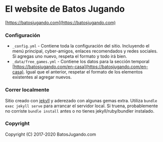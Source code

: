# El website de Batos Jugando

[https://batosjugando.com](https://batosjugando.com)

### Configuración

- `_config.yml` - Contiene toda la configuración del sitio. Incluyendo el menú principal, cyber-amigos, enlaces recomendados y redes sociales. Si agregas uno nuevo, respeta el formato y todo irá bien.
- `_data/free_games.yml` - Contiene los datos para la sección temporal [https://batosjugando.com/en-casa](https://batosjugando.com/en-casa). Igual que el anterior, respetar el formato de los elementos existentes al agregar nuevos.

### Correr localmente

Sitio creado con [jekyll](https://jekyllrb.com/) y aderezado con algunas gemas extra. Utiliza `bundle exec jekyll serve` para arrancar el servidor local. Si truena, probablemente no corriste `bundle install` antes o no tienes jekyll/ruby/bundler instalado.

### Copyright

Copyright (C) 2017-2020 BatosJugando.com
